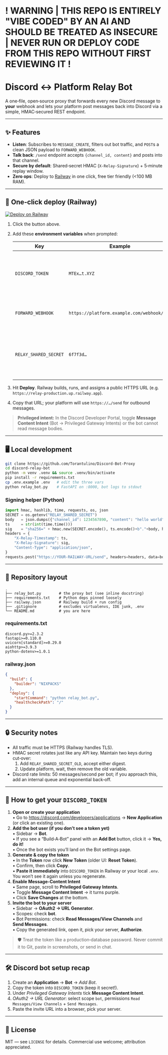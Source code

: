 # ! WARNING | THIS REPO IS ENTIRELY "VIBE CODED" BY AN AI AND SHOULD BE TREATED AS INSECURE | NEVER RUN OR DEPLOY CODE FROM THIS REPO WITHOUT FIRST REVIEWING IT !

# Discord ↔ Platform **Relay Bot**

A one‑file, open‑source proxy that forwards every new Discord message to **your** webhook and lets your platform post messages back into Discord via a simple, HMAC‑secured REST endpoint.

---

## ✨ Features
* **Listen**: Subscribes to `MESSAGE_CREATE`, filters out bot traffic, and `POST`s a clean JSON payload to `FORWARD_WEBHOOK`.
* **Talk back**: `/send` endpoint accepts `{channel_id, content}` and posts into that channel.
* **Secure by default**: Shared‑secret HMAC (`X‑Relay‑Signature`) + 5‑minute replay window.
* **Zero ops**: Deploy to [Railway](https://railway.app) in one click, free tier friendly (<100 MB RAM).

---

## 🚀 One‑click deploy (Railway)
[![Deploy on Railway](https://railway.com/button.svg)](https://railway.com/template/9bTw8E?referralCode=R5sBUf)

1. Click the button above.  
2. Add these **environment variables** when prompted:

   | Key | Example | Notes |
   |-----|---------|-------|
   | `DISCORD_TOKEN` | `MTEx…t.XYZ` | From *Bot → Reset Token* in the Discord Developer Portal. |
   | `FORWARD_WEBHOOK` | `https://platform.example.com/webhook/abc` | Your platform’s incoming webhook URL. |
   | `RELAY_SHARED_SECRET` | `6f7f3d…` | 32‑byte random hex; generate with `openssl rand -hex 32`. |

3. Hit **Deploy**. Railway builds, runs, and assigns a public HTTPS URL (e.g. `https://relay-production.up.railway.app`).  
4. Copy that URL; your platform will use `https://…/send` for outbound messages.

> **Privileged intent:** In the Discord Developer Portal, toggle **Message Content Intent** (Bot → Privileged Gateway Intents) or the bot cannot read message bodies.

---

## 🖥️ Local development
~~~bash
git clone https://github.com/Torantulino/Discord-Bot-Proxy
cd discord-relay-bot
python -m venv .venv && source .venv/bin/activate
pip install -r requirements.txt
cp .env.example .env   # edit the three vars
python relay_bot.py    # FastAPI on :8000, bot logs to stdout
~~~

### Signing helper (Python)
~~~python
import hmac, hashlib, time, requests, os, json
SECRET = os.getenv("RELAY_SHARED_SECRET")
body   = json.dumps({"channel_id": 1234567890, "content": "hello world"}).encode()
ts     = str(int(time.time()))
sig    = "sha256=" + hmac.new(SECRET.encode(), ts.encode()+b"."+body, hashlib.sha256).hexdigest()
headers = {
    "X-Relay-Timestamp": ts,
    "X-Relay-Signature": sig,
    "Content-Type": "application/json",
}
requests.post("https://YOUR-RAILWAY-URL/send", headers=headers, data=body)
~~~

---

## 📂 Repository layout
```
.
├── relay_bot.py        # the proxy bot (see inline docstring)
├── requirements.txt    # Python deps pinned loosely
├── railway.json        # Railway build + run config
├── .gitignore          # excludes virtualenvs, IDE junk, .env
└── README.md           # you are here
```

### requirements.txt
~~~text
discord.py>=2.3.2
fastapi>=0.110.0
uvicorn[standard]>=0.29.0
aiohttp>=3.9.3
python-dotenv>=1.0.1
~~~

### railway.json
~~~json
{
  "build": {
    "builder": "NIXPACKS"
  },
  "deploy": {
    "startCommand": "python relay_bot.py",
    "healthcheckPath": "/"
  }
}
~~~

---

## 🔒 Security notes
* All traffic must be HTTPS (Railway handles TLS).
* HMAC secret rotates just like any API key. Maintain two keys during cut‑over:
  1. Add `RELAY_SHARED_SECRET_OLD`, accept either digest.
  2. Update platform, wait, then remove the old variable.
* Discord rate limits: 50 messages/second per bot; if you approach this, add an internal queue and exponential back‑off.

---

## 🔑 How to get your `DISCORD_TOKEN`
1. **Open or create your application**  
   • Go to <https://discord.com/developers/applications> → **New Application** (or click an existing one).  
2. **Add the bot user (if you don’t see a token yet)**  
   • Sidebar → **Bot**.  
   • If you see a “Build‑A‑Bot” panel with an **Add Bot** button, click it → **Yes, do it!**  
   • Once the bot exists you’ll land on the Bot settings page.  
3. **Generate & copy the token**  
   • In the **Token** row click **New Token** (older UI: **Reset Token**).  
   • Confirm, then click **Copy**.  
   • **Paste it immediately** into `DISCORD_TOKEN` in Railway or your local `.env`. You won’t see it again unless you regenerate.  
4. **Enable Message‑Content Intent**  
   • Same page, scroll to **Privileged Gateway Intents**.  
   • Toggle **Message Content Intent** → it turns purple.  
   • Click **Save Changes** at the bottom.  
5. **Invite the bot to your server**  
   • Sidebar → **OAuth2 → URL Generator**.  
   • Scopes: check **bot**.  
   • Bot Permissions: check **Read Messages/View Channels** and **Send Messages**.  
   • Copy the generated link, open it, pick your server, **Authorize**.  

> 🛡️ Treat the token like a production‑database password. Never commit it to Git, paste in screenshots, or send in chat.

---

## 🛠️ Discord bot setup recap
1. Create an **Application** → **Bot** → *Add Bot*.
2. Copy the token into `DISCORD_TOKEN` (keep it secret!).
3. Under *Privileged Gateway Intents* tick **Message Content Intent**.
4. *OAuth2 → URL Generator*: select scope `bot`, permissions `Read Messages/View Channels` + `Send Messages`.
5. Paste the invite URL into a browser, pick your server.

---

## 📜 License
MIT — see `LICENSE` for details. Commercial use welcome; attribution appreciated.
